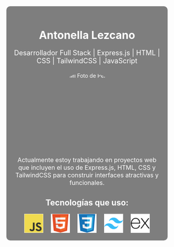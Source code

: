 <div align="center" style="background-image: url('https://i.imgur.com/wKJmpef.png'); background-size: cover; padding: 40px; border-radius: 10px; color: white;">
  <div style="background-color: rgba(0, 0, 0, 0.5); padding: 20px; border-radius: 10px;">
    <h1 style="color: #fff;">Antonella Lezcano</h1>
    <p style="font-size: 18px;">Desarrollador Full Stack | Express.js | HTML | CSS | TailwindCSS | JavaScript</p>
    <div style="display: flex; justify-content: center; gap: 20px; margin-top: 20px;">
      <img src="https://i.imgur.com/pUx3a26.png" alt="Mi Foto de Perfil" style="border-radius: 50%; width: 200px; height: 200px; object-fit: cover;">
    </div>
    <p style="margin-top: 20px; font-size: 16px;">Actualmente estoy trabajando en proyectos web que incluyen el uso de Express.js, HTML, CSS y TailwindCSS para construir interfaces atractivas y funcionales.</p>
    <h2 style="color: #fff; margin-top: 30px;">Tecnologías que uso:</h2>
    <div style="display: flex; justify-content: center; gap: 20px; margin-top: 10px;">
      <img src="https://raw.githubusercontent.com/devicons/devicon/master/icons/javascript/javascript-original.svg" alt="JavaScript" width="50" height="50">
      <img src="https://raw.githubusercontent.com/devicons/devicon/master/icons/html5/html5-original.svg" alt="HTML5" width="50" height="50">
      <img src="https://raw.githubusercontent.com/devicons/devicon/master/icons/css3/css3-original.svg" alt="CSS3" width="50" height="50">
      <img src="https://raw.githubusercontent.com/devicons/devicon/master/icons/tailwindcss/tailwindcss-original.svg" alt="TailwindCSS" width="50" height="50">
      <img src="https://raw.githubusercontent.com/devicons/devicon/master/icons/express/express-original.svg" alt="Express.js" width="50" height="50">
    </div>
  </div>
</div>
